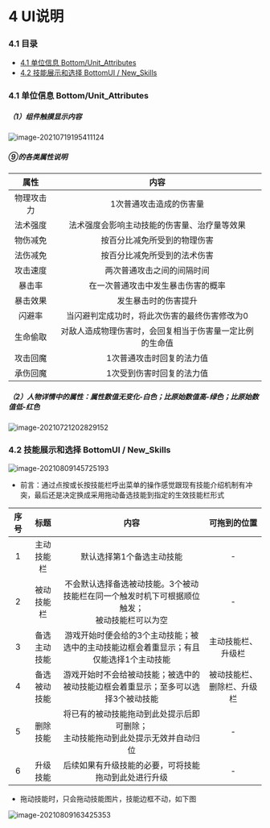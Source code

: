 # 4 UI说明

### 4.1 目录

- [<div>4.1 单位信息 Bottom/Unit_Attributes</div>](#41)
- [<div>4.2 技能展示和选择 BottomUI / New_Skills</div>](#42)

### 4.1 单位信息 Bottom/Unit_Attributes<div id="41">

##### （1）组件触摸显示内容

![image-20210719195411124](https://i.loli.net/2021/07/19/ohWNu7TbYdnPfzE.png)

##### ⑨的各类属性说明

|    属性    |                           内容                           |
| :--------: | :------------------------------------------------------: |
| 物理攻击力 |                 1次普通攻击造成的伤害量                  |
|  法术强度  |       法术强度会影响主动技能的伤害量、治疗量等效果       |
|  物伤减免  |               按百分比减免所受到的物理伤害               |
|  法伤减免  |               按百分比减免所受到的法术伤害               |
|  攻击速度  |                两次普通攻击之间的间隔时间                |
|   暴击率   |            在一次普通攻击中发生暴击伤害的概率            |
|  暴击效果  |                   发生暴击时的伤害提升                   |
|   闪避率   |      当闪避判定成功时，将此次伤害的最终伤害修改为0       |
|  生命偷取  | 对敌人造成物理伤害时，会回复相当于伤害量一定比例的生命值 |
|  攻击回魔  |                1次普通攻击时回复的法力值                 |
|  承伤回魔  |                1次受到伤害时回复的法力值                 |

##### （2）人物详情中的属性：属性数值无变化-白色；比原始数值高-绿色；比原始数值低-红色

![image-20210721202829152](https://i.loli.net/2021/07/21/79YdXtMBZvHEmuJ.png)



### 4.2 技能展示和选择 BottomUI / New_Skills<div id="42">

![image-20210809145725193](https://i.loli.net/2021/08/09/8M6Ya3frLv9UTkn.png)

- 前言：通过点按或长按技能栏呼出菜单的操作感觉跟现有技能介绍机制有冲突，最后还是决定换成采用拖动备选技能到指定的生效技能栏形式

| 序号 |     标题     |                             内容                             |        可拖到的位置        |
| :--: | :----------: | :----------------------------------------------------------: | :------------------------: |
|  1   |  主动技能栏  |                  默认选择第1个备选主动技能                   |             -              |
|  2   |  被动技能栏  | 不会默认选择备选被动技能。3个被动技能栏在同一个触发时机下可根据顺位触发；<br />被动技能栏可以为空 |             -              |
|  3   | 备选主动技能 | 游戏开始时便会给的3个主动技能；被选中的主动技能边框会着重显示；有且仅能选择1个主动技能 |     主动技能栏、升级栏     |
|  4   | 备选被动技能 | 游戏开始时不会给被动技能；被选中的被动技能边框会着重显示；至多可以选择3个被动技能 | 被动技能栏、删除栏、升级栏 |
|  5   |   删除技能   | 将已有的被动技能拖动到此处提示后即可删除；<br />主动技能拖动到此处提示无效并自动归位 |             -              |
|  6   |   升级技能   |     后续如果有升级技能的必要，可将技能拖动到此处进行升级     |             -              |

- 拖动技能时，只会拖动技能图片，技能边框不动，如下图

![image-20210809163425353](https://i.loli.net/2021/08/09/vZitxPgK7UQlH5B.png)
